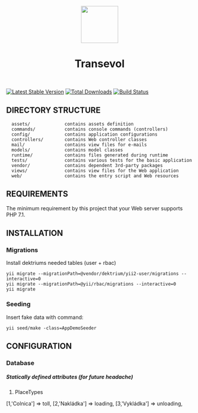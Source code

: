 <p align="center">
    <a href="https://github.com/yiisoft" target="_blank">
        <img src="https://avatars0.githubusercontent.com/u/993323" height="100px">
    </a>
    <h1 align="center">Transevol</h1>
    <br>
</p>



[![Latest Stable Version](https://img.shields.io/packagist/v/yiisoft/yii2-app-basic.svg)](https://packagist.org/packages/yiisoft/yii2-app-basic)
[![Total Downloads](https://img.shields.io/packagist/dt/yiisoft/yii2-app-basic.svg)](https://packagist.org/packages/yiisoft/yii2-app-basic)
[![Build Status](https://travis-ci.org/yiisoft/yii2-app-basic.svg?branch=master)](https://travis-ci.org/yiisoft/yii2-app-basic)

DIRECTORY STRUCTURE
-------------------

      assets/             contains assets definition
      commands/           contains console commands (controllers)
      config/             contains application configurations
      controllers/        contains Web controller classes
      mail/               contains view files for e-mails
      models/             contains model classes
      runtime/            contains files generated during runtime
      tests/              contains various tests for the basic application
      vendor/             contains dependent 3rd-party packages
      views/              contains view files for the Web application
      web/                contains the entry script and Web resources



REQUIREMENTS
------------

The minimum requirement by this project that your Web server supports PHP 7.1.


INSTALLATION
------------

### Migrations

Install dektriums needed tables (user + rbac)
~~~
yii migrate --migrationPath=@vendor/dektrium/yii2-user/migrations --interactive=0
yii migrate --migrationPath=@yii/rbac/migrations --interactive=0
yii migrate
~~~

### Seeding
Insert fake data with command:

~~~
yii seed/make -class=AppDemoSeeder
~~~




CONFIGURATION
-------------

### Database


##### Statically defined attributes (for future headache)

1. PlaceTypes

[1,'Colnica'] => toll,
[2,'Nakládka'] => loading,
[3,'Vykládka'] => unloading,

